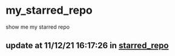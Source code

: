 # my_starred_repo
show me my starred repo

update at 11/12/21 16:17:26 in [starred_repo](./index.html)
---

